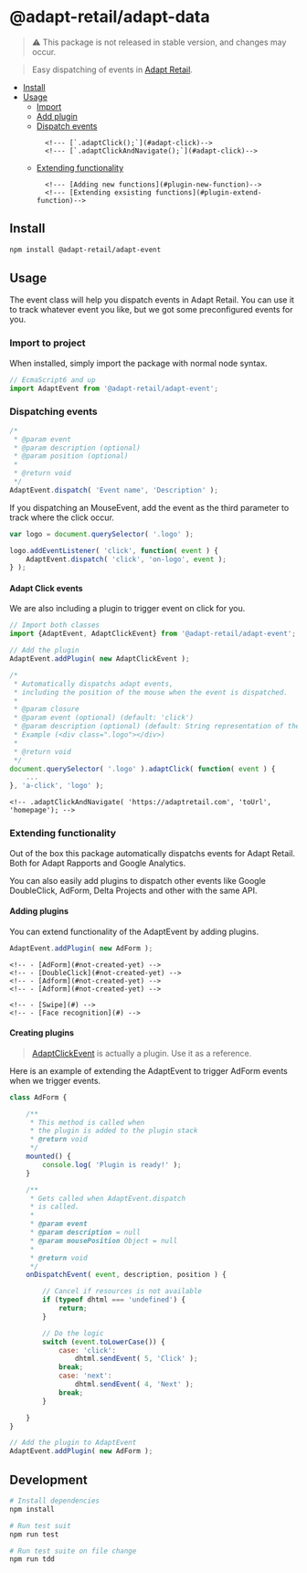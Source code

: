 # @adapt-retail/adapt-data
> ⚠️ This package is not released in stable version, and changes may occur.

> Easy dispatching of events in [Adapt Retail](https://adaptretail.com).

- [Install](#install)
- [Usage](#usage)
    - [Import](#import)
    - [Add plugin](#add-plugin)
    - [Dispatch events](#dispatch-event)
        <!--- [Adapt Click events](#adapt-click-events)-->
            <!--- [`.adaptClick();`](#adapt-click)-->
            <!--- [`.adaptClickAndNavigate();`](#adapt-click)-->
    - [Extending functionality](#plugins)
        <!--- [Adding plugins](#add-plugin)-->
        <!--- [Available plugins](#available-plugins)-->
        <!--- [Creating plugins](#create-plugins)-->
            <!--- [Adding new functions](#plugin-new-function)-->
            <!--- [Extending exsisting functions](#plugin-extend-function)-->
        <!--- [Prevent adding of default plugins](#prevent-default)-->

<a name="install"></a>
## Install

```bash
npm install @adapt-retail/adapt-event
```

<a name="usage"></a>
## Usage

The event class will help you dispatch events in Adapt Retail.
You can use it to track whatever event you like, but we got some preconfigured events for you.

<!-- When working with the production locally we only fake the events to the server and you can see the output of your event in the console. -->
<!-- When pushed to Adapt, we automatically switch out the events to use the production event class. -->

<a name="import"></a>
### Import to project

When installed, simply import the package with normal node syntax.

```js
// EcmaScript6 and up
import AdaptEvent from '@adapt-retail/adapt-event';
```

<a name="dispatch-event"></a>
### Dispatching events

```js
/*
 * @param event
 * @param description (optional)
 * @param position (optional)
 * 
 * @return void
 */
AdaptEvent.dispatch( 'Event name', 'Description' );
```

If you dispatching an MouseEvent, add the event as the third parameter
to track where the click occur.
```js
var logo = document.querySelector( '.logo' );

logo.addEventListener( 'click', function( event ) {
    AdaptEvent.dispatch( 'click', 'on-logo', event );
} );
```

<a name="adapt-click-events"></a>
#### Adapt Click events

We are also including a plugin to trigger event on click for you.

```js
// Import both classes
import {AdaptEvent, AdaptClickEvent} from '@adapt-retail/adapt-event';

// Add the plugin
AdaptEvent.addPlugin( new AdaptClickEvent );

/*
 * Automatically dispatchs adapt events,
 * including the position of the mouse when the event is dispatched.
 *
 * @param closure
 * @param event (optional) (default: 'click')
 * @param description (optional) (default: String representation of the element)
 * Example (<div class=".logo"></div>)
 * 
 * @return void
 */
document.querySelector( '.logo' ).adaptClick( function( event ) {
    ...
}, 'a-click', 'logo' );
```

<!-- <a name="adapt-click-and-navigate"></a> -->
<!-- ##### Function `.adaptClickAndNavigate();` -->
<!-- ```js -->
<!-- /* -->
 <!-- * This function is extending the adaptClick -->
 <!-- * and adds functionality to navigate to url -->
 <!-- * -->
 <!-- * @param url -->
 <!-- * @param description (optional) (default: 'navigate-to-url') -->
 <!-- * @param position (optional) (default: The url provided to navigate to) -->
 <!-- *  -->
 <!-- * @return void -->
 <!-- */ -->
<!-- document.querySelector( '.logo' ) -->
    <!-- .adaptClickAndNavigate( 'https://adaptretail.com', 'toUrl', 'homepage'); -->
<!-- ``` -->

<a name="plugins"></a>
### Extending functionality

Out of the box this package automatically dispatchs events for Adapt Retail.
Both for Adapt Rapports and Google Analytics.

You can also easily add plugins to dispatch other events like Google DoubleClick, AdForm, Delta Projects and other with the same API.

<a name="add-plugin"></a>
#### Adding plugins

You can extend functionality of the AdaptEvent by adding plugins.

```js
AdaptEvent.addPlugin( new AdForm );
```

<!-- <a name="available-plugins"></a> -->
<!-- #### Available plugins -->

<!-- Here is a set of preconfigured plugins to use -->

<!-- - Display networks events -->
    <!-- - [AdForm](#not-created-yet) -->
    <!-- - [DoubleClick](#not-created-yet) -->
    <!-- - [Adform](#not-created-yet) -->
    <!-- - [Adform](#not-created-yet) -->
<!-- - Custom functions -->
    <!-- - [Swipe](#) -->
    <!-- - [Face recognition](#) -->

<a name="create-plugins"></a>
#### Creating plugins
> [AdaptClickEvent](https://github.com/LasseHaslev/adapt-event/blob/master/src/AdaptClickEvent.js) is actually a plugin.
> Use it as a reference.

Here is an example of extending the AdaptEvent to trigger AdForm events when we trigger events.

```js
class AdForm {

    /**
     * This method is called when
     * the plugin is added to the plugin stack
     * @return void
     */
    mounted() {
        console.log( 'Plugin is ready!' );
    }

    /**
     * Gets called when AdaptEvent.dispatch
     * is called.
     * 
     * @param event
     * @param description = null
     * @param mousePosition Object = null
     *
     * @return void
     */
    onDispatchEvent( event, description, position ) {

        // Cancel if resources is not available
        if (typeof dhtml === 'undefined') {
            return;
        }

        // Do the logic
        switch (event.toLowerCase()) {
            case: 'click':
                dhtml.sendEvent( 5, 'Click' );
            break;
            case: 'next':
                dhtml.sendEvent( 4, 'Next' );
            break;
        }

    }
}

// Add the plugin to AdaptEvent
AdaptEvent.addPlugin( new AdForm );
```

## Development
```bash
# Install dependencies
npm install

# Run test suit
npm run test

# Run test suite on file change
npm run tdd
```
